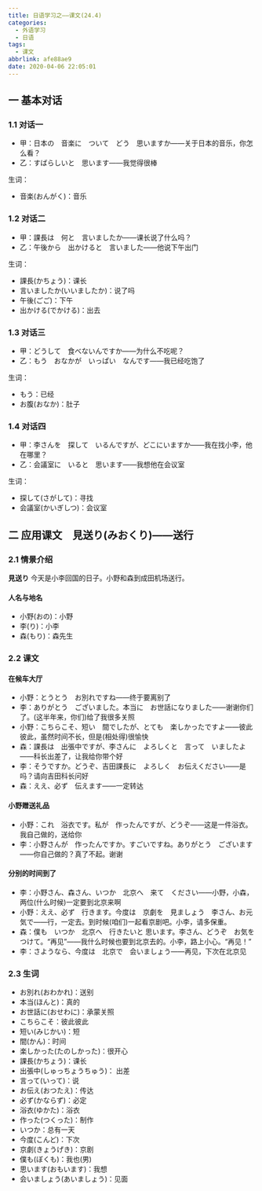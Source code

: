 ```yaml
---
title: 日语学习之——课文(24.4)
categories:
  - 外语学习
  - 日语
tags:
  - 课文
abbrlink: afe88ae9
date: 2020-04-06 22:05:01
---
```

## 一 基本对话

### 1.1 对话一

* 甲：日本の　音楽に　ついて　どう　思いますか——关于日本的音乐，你怎么看？
* 乙：すばらしいと　思います——我觉得很棒

<!--more-->

生词：

* 音楽(おんがく)：音乐

### 1.2 对话二

* 甲：課長は　何と　言いましたか——课长说了什么吗？
* 乙：午後から　出かけると　言いました——他说下午出门

生词：

* 課長(かちょう)：课长
* 言いましたか(いいましたか)：说了吗
* 午後(ごご)：下午
* 出かける(でかける)：出去

### 1.3 对话三

* 甲：どうして　食べないんですか——为什么不吃呢？
* 乙：もう　おなかが　いっぱい　なんです——我已经吃饱了

生词：

* もう：已经
* お腹(おなか)：肚子

### 1.4 对话四

* 甲：李さんを　探して　いるんですが、どこにいますか——我在找小李，他在哪里？
* 乙：会議室に　いると　思います——我想他在会议室

生词：

* 探して(さがして)：寻找
* 会議室(かいぎしつ)：会议室

## 二 应用课文　見送り(みおくり)——送行

### 2.1 情景介绍
**見送り** 今天是小李回国的日子。小野和森到成田机场送行。

#### 人名与地名

* 小野(おの)：小野
* 李(り)：小李
* 森(もり)：森先生

### 2.2 课文
#### 在候车大厅
* 小野：とうとう　お別れですね——终于要离别了
* 李：ありがとう　ございました。本当に　お世話になりました——谢谢你们了。(这半年来，你们)给了我很多关照
* 小野：こちらこそ、短い　間でしたが、とても　楽しかったですよ——彼此彼此，虽然时间不长，但是(相处得)很愉快
* 森：課長は　出張中ですが、李さんに　よろしくと　言って　いましたよ——科长出差了，让我给你带个好
* 李：そうですか。どうぞ、吉田課長に　よろしく　お伝えください——是吗？请向吉田科长问好
* 森：ええ、必ず　伝えます——一定转达

#### 小野赠送礼品
* 小野：これ　浴衣です。私が　作ったんですが、どうぞ——这是一件浴衣。我自己做的，送给你
* 李：小野さんが　作ったんですか。すごいですね。ありがとう　ございます——你自己做的？真了不起。谢谢

#### 分别的时间到了

* 李：小野さん、森さん、いつか　北京へ　来て　ください——小野，小森，两位(什么时候)一定要到北京来啊
* 小野：ええ、必ず　行きます。今度は　京劇を　見ましょう　李さん、お元気で——行，一定去。到时候(咱们)一起看京剧吧。小李，请多保重。
* 森：僕も　いつか　北京へ　行きたいと 思います。李さん、どうぞ　お気を　つけて。“再见”——我什么时候也要到北京去的。小李，路上小心。“再见！”
* 李：さようなら、今度は　北京で　会いましょう——再见，下次在北京见

### 2.3 生词

* お別れ(おわかれ)：送别
* 本当(ほんと)：真的
* お世話に(おせわに)：承蒙关照
* こちらこそ：彼此彼此
* 短い(みじかい)：短
* 間(かん)：时间
* 楽しかった(たのしかった)：很开心
* 課長(かちょう)：课长
* 出張中(しゅっちょうちゅう)： 出差
* 言って(いって)：说
* お伝え(おつたえ)：传达
* 必ず(かならず)：必定
* 浴衣(ゆかた)：浴衣
* 作った(つくった)：制作
* いつか：总有一天
* 今度(こんど)：下次
* 京劇(きょうげき)：京剧
* 僕も(ぼくも)：我也(男)
* 思います(おもいます)：我想
* 会いましょう(あいましょう)：见面